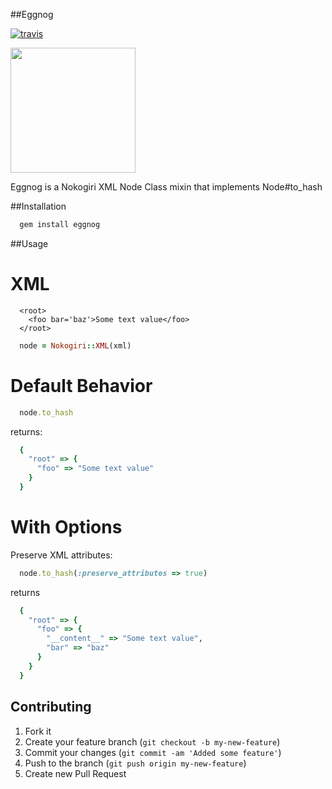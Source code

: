 ##Eggnog

[![travis](https://secure.travis-ci.org/rclosner/eggnog.png)](http://travis-ci.org/rclosner/eggnog)

<img src="https://github.com/rclosner/eggnog/raw/master/eggnog.jpg" width="200px" />

Eggnog is a Nokogiri XML Node Class mixin that implements Node#to_hash

##Installation

```ruby
  gem install eggnog
```

##Usage


XML
===

```
  <root>
    <foo bar='baz'>Some text value</foo>
  </root>
```
    
```ruby
  node = Nokogiri::XML(xml)
```

Default Behavior
================

```ruby
  node.to_hash
```

returns:

```ruby
  {
    "root" => {
      "foo" => "Some text value" 
    } 
  }
```

With Options
============

Preserve XML attributes:

```ruby
  node.to_hash(:preserve_attributes => true)
```
returns

```ruby
  { 
    "root" => {
      "foo" => { 
        "__content__" => "Some text value", 
        "bar" => "baz" 
      } 
    } 
  }
```

## Contributing

1. Fork it
2. Create your feature branch (`git checkout -b my-new-feature`)
3. Commit your changes (`git commit -am 'Added some feature'`)
4. Push to the branch (`git push origin my-new-feature`)
5. Create new Pull Request

